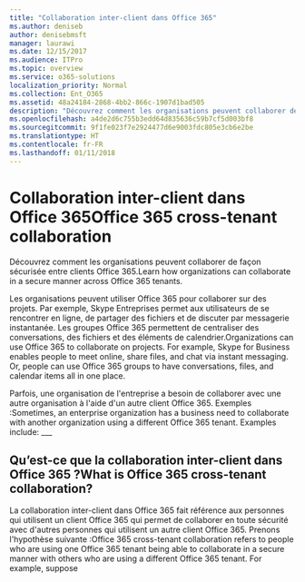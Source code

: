 ```yaml
---
title: "Collaboration inter-client dans Office 365"
ms.author: deniseb
author: denisebmsft
manager: laurawi
ms.date: 12/15/2017
ms.audience: ITPro
ms.topic: overview
ms.service: o365-solutions
localization_priority: Normal
ms.collection: Ent_O365
ms.assetid: 48a24184-2868-4bb2-866c-1907d1bad505
description: "Découvrez comment les organisations peuvent collaborer de façon sécurisée entre clients Office 365."
ms.openlocfilehash: a4de2d6c755b3edd64d835636c59b7cf5d003bf8
ms.sourcegitcommit: 9f1fe023f7e2924477d6e9003fdc805e3cb6e2be
ms.translationtype: HT
ms.contentlocale: fr-FR
ms.lasthandoff: 01/11/2018
---
```

# <a name="office-365-cross-tenant-collaboration"></a><span data-ttu-id="0a47f-103">Collaboration inter-client dans Office 365</span><span class="sxs-lookup"><span data-stu-id="0a47f-103">Office 365 cross-tenant collaboration</span></span>

<span data-ttu-id="0a47f-104">Découvrez comment les organisations peuvent collaborer de façon sécurisée entre clients Office 365.</span><span class="sxs-lookup"><span data-stu-id="0a47f-104">Learn how organizations can collaborate in a secure manner across Office 365 tenants.</span></span>
  
<span data-ttu-id="0a47f-p101">Les organisations peuvent utiliser Office 365 pour collaborer sur des projets. Par exemple, Skype Entreprises permet aux utilisateurs de se rencontrer en ligne, de partager des fichiers et de discuter par messagerie instantanée. Les groupes Office 365 permettent de centraliser des conversations, des fichiers et des éléments de calendrier.</span><span class="sxs-lookup"><span data-stu-id="0a47f-p101">Organizations can use Office 365 to collaborate on projects. For example, Skype for Business enables people to meet online, share files, and chat via instant messaging. Or, people can use Office 365 groups to have conversations, files, and calendar items all in one place.</span></span>
  
<span data-ttu-id="0a47f-p102">Parfois, une organisation de l'entreprise a besoin de collaborer avec une autre organisation à l'aide d'un autre client Office 365. Exemples :</span><span class="sxs-lookup"><span data-stu-id="0a47f-p102">Sometimes, an enterprise organization has a business need to collaborate with another organization using a different Office 365 tenant. Examples include: ___</span></span>
  
## <a name="what-is-office-365-cross-tenant-collaboration"></a><span data-ttu-id="0a47f-110">Qu’est-ce que la collaboration inter-client dans Office 365 ?</span><span class="sxs-lookup"><span data-stu-id="0a47f-110">What is Office 365 cross-tenant collaboration?</span></span>
<span data-ttu-id="0a47f-111"><a name="whatisctc"> </a></span><span class="sxs-lookup"><span data-stu-id="0a47f-111"><a name="whatisctc"> </a></span></span>

<span data-ttu-id="0a47f-p103">La collaboration inter-client dans Office 365 fait référence aux personnes qui utilisent un client Office 365 qui permet de collaborer en toute sécurité avec d'autres personnes qui utilisent un autre client Office 365. Prenons l'hypothèse suivante :</span><span class="sxs-lookup"><span data-stu-id="0a47f-p103">Office 365 cross-tenant collaboration refers to people who are using one Office 365 tenant being able to collaborate in a secure manner with others who are using a different Office 365 tenant. For example, suppose</span></span> 
  

